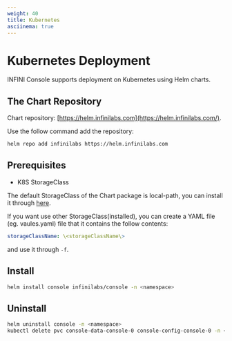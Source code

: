 ```yaml
---
weight: 40
title: Kubernetes
asciinema: true
---
```


# Kubernetes Deployment

INFINI Console supports deployment on Kubernetes using Helm charts.

## The Chart Repository

Chart repository: [https://helm.infinilabs.com](https://helm.infinilabs.com/).

Use the follow command add the repository:

```bash
helm repo add infinilabs https://helm.infinilabs.com
```

## Prerequisites

- K8S StorageClass

The default StorageClass of the Chart package is local-path, you can install it through [here](https://github.com/rancher/local-path-provisioner).

If you want use other StorageClass(installed), you can create a YAML file (eg. vaules.yaml) file that it contains the follow contents:
```yaml
storageClassName: \<storageClassName\>
```
and use it through `-f`.

## Install

```bash
helm install console infinilabs/console -n <namespace>
```

## Uninstall

```bash
helm uninstall console -n <namespace>
kubectl delete pvc console-data-console-0 console-config-console-0 -n <namespace>
```